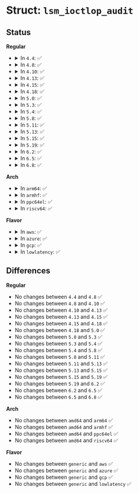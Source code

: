 # Struct: <code>lsm_ioctlop_audit</code>

## Status
<b>Regular</b>
<ul>
<li>
<details>
<summary>In <code>4.4</code>: ✅</summary>

```c
struct lsm_ioctlop_audit {
    struct path path;
    u16 cmd;
};
```
</details>
</li>
<li>
<details>
<summary>In <code>4.8</code>: ✅</summary>

```c
struct lsm_ioctlop_audit {
    struct path path;
    u16 cmd;
};
```
</details>
</li>
<li>
<details>
<summary>In <code>4.10</code>: ✅</summary>

```c
struct lsm_ioctlop_audit {
    struct path path;
    u16 cmd;
};
```
</details>
</li>
<li>
<details>
<summary>In <code>4.13</code>: ✅</summary>

```c
struct lsm_ioctlop_audit {
    struct path path;
    u16 cmd;
};
```
</details>
</li>
<li>
<details>
<summary>In <code>4.15</code>: ✅</summary>

```c
struct lsm_ioctlop_audit {
    struct path path;
    u16 cmd;
};
```
</details>
</li>
<li>
<details>
<summary>In <code>4.18</code>: ✅</summary>

```c
struct lsm_ioctlop_audit {
    struct path path;
    u16 cmd;
};
```
</details>
</li>
<li>
<details>
<summary>In <code>5.0</code>: ✅</summary>

```c
struct lsm_ioctlop_audit {
    struct path path;
    u16 cmd;
};
```
</details>
</li>
<li>
<details>
<summary>In <code>5.3</code>: ✅</summary>

```c
struct lsm_ioctlop_audit {
    struct path path;
    u16 cmd;
};
```
</details>
</li>
<li>
<details>
<summary>In <code>5.4</code>: ✅</summary>

```c
struct lsm_ioctlop_audit {
    struct path path;
    u16 cmd;
};
```
</details>
</li>
<li>
<details>
<summary>In <code>5.8</code>: ✅</summary>

```c
struct lsm_ioctlop_audit {
    struct path path;
    u16 cmd;
};
```
</details>
</li>
<li>
<details>
<summary>In <code>5.11</code>: ✅</summary>

```c
struct lsm_ioctlop_audit {
    struct path path;
    u16 cmd;
};
```
</details>
</li>
<li>
<details>
<summary>In <code>5.13</code>: ✅</summary>

```c
struct lsm_ioctlop_audit {
    struct path path;
    u16 cmd;
};
```
</details>
</li>
<li>
<details>
<summary>In <code>5.15</code>: ✅</summary>

```c
struct lsm_ioctlop_audit {
    struct path path;
    u16 cmd;
};
```
</details>
</li>
<li>
<details>
<summary>In <code>5.19</code>: ✅</summary>

```c
struct lsm_ioctlop_audit {
    struct path path;
    u16 cmd;
};
```
</details>
</li>
<li>
<details>
<summary>In <code>6.2</code>: ✅</summary>

```c
struct lsm_ioctlop_audit {
    struct path path;
    u16 cmd;
};
```
</details>
</li>
<li>
<details>
<summary>In <code>6.5</code>: ✅</summary>

```c
struct lsm_ioctlop_audit {
    struct path path;
    u16 cmd;
};
```
</details>
</li>
<li>
<details>
<summary>In <code>6.8</code>: ✅</summary>

```c
struct lsm_ioctlop_audit {
    struct path path;
    u16 cmd;
};
```
</details>
</li>
</ul>
<b>Arch</b>
<ul>
<li>
<details>
<summary>In <code>arm64</code>: ✅</summary>

```c
struct lsm_ioctlop_audit {
    struct path path;
    u16 cmd;
};
```
</details>
</li>
<li>
<details>
<summary>In <code>armhf</code>: ✅</summary>

```c
struct lsm_ioctlop_audit {
    struct path path;
    u16 cmd;
};
```
</details>
</li>
<li>
<details>
<summary>In <code>ppc64el</code>: ✅</summary>

```c
struct lsm_ioctlop_audit {
    struct path path;
    u16 cmd;
};
```
</details>
</li>
<li>
<details>
<summary>In <code>riscv64</code>: ✅</summary>

```c
struct lsm_ioctlop_audit {
    struct path path;
    u16 cmd;
};
```
</details>
</li>
</ul>
<b>Flavor</b>
<ul>
<li>
<details>
<summary>In <code>aws</code>: ✅</summary>

```c
struct lsm_ioctlop_audit {
    struct path path;
    u16 cmd;
};
```
</details>
</li>
<li>
<details>
<summary>In <code>azure</code>: ✅</summary>

```c
struct lsm_ioctlop_audit {
    struct path path;
    u16 cmd;
};
```
</details>
</li>
<li>
<details>
<summary>In <code>gcp</code>: ✅</summary>

```c
struct lsm_ioctlop_audit {
    struct path path;
    u16 cmd;
};
```
</details>
</li>
<li>
<details>
<summary>In <code>lowlatency</code>: ✅</summary>

```c
struct lsm_ioctlop_audit {
    struct path path;
    u16 cmd;
};
```
</details>
</li>
</ul>

## Differences
<b>Regular</b>
<ul>
<li>
No changes between <code>4.4</code> and <code>4.8</code> ✅
</li>
<li>
No changes between <code>4.8</code> and <code>4.10</code> ✅
</li>
<li>
No changes between <code>4.10</code> and <code>4.13</code> ✅
</li>
<li>
No changes between <code>4.13</code> and <code>4.15</code> ✅
</li>
<li>
No changes between <code>4.15</code> and <code>4.18</code> ✅
</li>
<li>
No changes between <code>4.18</code> and <code>5.0</code> ✅
</li>
<li>
No changes between <code>5.0</code> and <code>5.3</code> ✅
</li>
<li>
No changes between <code>5.3</code> and <code>5.4</code> ✅
</li>
<li>
No changes between <code>5.4</code> and <code>5.8</code> ✅
</li>
<li>
No changes between <code>5.8</code> and <code>5.11</code> ✅
</li>
<li>
No changes between <code>5.11</code> and <code>5.13</code> ✅
</li>
<li>
No changes between <code>5.13</code> and <code>5.15</code> ✅
</li>
<li>
No changes between <code>5.15</code> and <code>5.19</code> ✅
</li>
<li>
No changes between <code>5.19</code> and <code>6.2</code> ✅
</li>
<li>
No changes between <code>6.2</code> and <code>6.5</code> ✅
</li>
<li>
No changes between <code>6.5</code> and <code>6.8</code> ✅
</li>
</ul>
<b>Arch</b>
<ul>
<li>
No changes between <code>amd64</code> and <code>arm64</code> ✅
</li>
<li>
No changes between <code>amd64</code> and <code>armhf</code> ✅
</li>
<li>
No changes between <code>amd64</code> and <code>ppc64el</code> ✅
</li>
<li>
No changes between <code>amd64</code> and <code>riscv64</code> ✅
</li>
</ul>
<b>Flavor</b>
<ul>
<li>
No changes between <code>generic</code> and <code>aws</code> ✅
</li>
<li>
No changes between <code>generic</code> and <code>azure</code> ✅
</li>
<li>
No changes between <code>generic</code> and <code>gcp</code> ✅
</li>
<li>
No changes between <code>generic</code> and <code>lowlatency</code> ✅
</li>
</ul>
